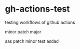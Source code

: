# gh-actions-test
testing workflows of github actions



minor
patch
major
 
sas
patch
minor
test
asdad 
   
  
  
  
 
